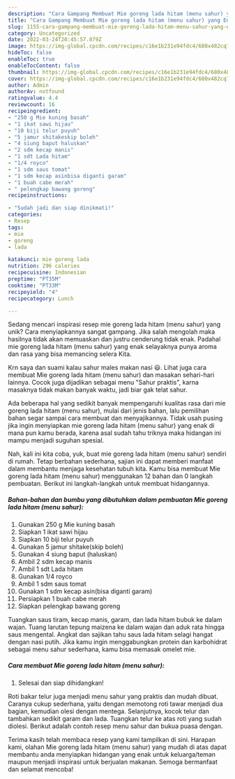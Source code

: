 ```yaml
---
description: "Cara Gampang Membuat Mie goreng lada hitam (menu sahur) yang Enak"
title: "Cara Gampang Membuat Mie goreng lada hitam (menu sahur) yang Enak"
slug: 1155-cara-gampang-membuat-mie-goreng-lada-hitam-menu-sahur-yang-enak
category: Uncategorized
date: 2022-03-24T20:45:57.079Z
image: https://img-global.cpcdn.com/recipes/c16e1b231e94fdc4/680x482cq70/mie-goreng-lada-hitam-menu-sahur-foto-resep-utama.jpg
hideToc: false
enableToc: true
enableTocContent: false
thumbnail: https://img-global.cpcdn.com/recipes/c16e1b231e94fdc4/680x482cq70/mie-goreng-lada-hitam-menu-sahur-foto-resep-utama.jpg
cover: https://img-global.cpcdn.com/recipes/c16e1b231e94fdc4/680x482cq70/mie-goreng-lada-hitam-menu-sahur-foto-resep-utama.jpg
author: Admin
authorAv: notfound
ratingvalue: 4.4
reviewcount: 16
recipeingredient:
- "250 g Mie kuning basah"
- "1 ikat sawi hijau"
- "10 biji telur puyuh"
- "5 jamur shitakeskip boleh"
- "4 siung baput haluskan"
- "2 sdm kecap manis"
- "1 sdt Lada hitam"
- "1/4 royco"
- "1 sdm saus tomat"
- "1 sdm kecap asinbisa diganti garam"
- "1 buah cabe merah"
- " pelengkap bawang goreng"
recipeinstructions:

- "Sudah jadi dan siap dinikmati!"
categories:
- Resep
tags:
- mie
- goreng
- lada

katakunci: mie goreng lada 
nutrition: 296 calories
recipecuisine: Indonesian
preptime: "PT35M"
cooktime: "PT33M"
recipeyield: "4"
recipecategory: Lunch

---
```





Sedang mencari inspirasi resep mie goreng lada hitam (menu sahur) yang unik? Cara menyiapkannya sangat gampang. Jika salah mengolah maka hasilnya tidak akan memuaskan dan justru cenderung tidak enak. Padahal mie goreng lada hitam (menu sahur) yang enak selayaknya punya aroma dan rasa yang bisa memancing selera Kita.





Krn saya dan suami kalau sahur males makan nasi 😃. Lihat juga cara membuat Mie goreng lada hitam (menu sahur) dan masakan sehari-hari lainnya. Cocok juga dijadikan sebagai menu &#34;Sahur praktis&#34;, karna masaknya tidak makan banyak waktu, jadi biar gak telat sahur.

Ada beberapa hal yang sedikit banyak mempengaruhi kualitas rasa dari mie goreng lada hitam (menu sahur), mulai dari jenis bahan, lalu pemilihan bahan segar sampai cara membuat dan menyajikannya. Tidak usah pusing jika ingin menyiapkan mie goreng lada hitam (menu sahur) yang enak di mana pun kamu berada, karena asal sudah tahu triknya maka hidangan ini mampu menjadi suguhan spesial.






Nah, kali ini kita coba, yuk, buat mie goreng lada hitam (menu sahur) sendiri di rumah. Tetap berbahan sederhana, sajian ini dapat memberi manfaat dalam membantu menjaga kesehatan tubuh kita. Kamu bisa membuat Mie goreng lada hitam (menu sahur) menggunakan 12 bahan dan 0 langkah pembuatan. Berikut ini langkah-langkah untuk membuat hidangannya.

<!--inarticleads1-->

##### Bahan-bahan dan bumbu yang dibutuhkan dalam pembuatan Mie goreng lada hitam (menu sahur):

1. Gunakan 250 g Mie kuning basah
1. Siapkan 1 ikat sawi hijau
1. Siapkan 10 biji telur puyuh
1. Gunakan 5 jamur shitake(skip boleh)
1. Gunakan 4 siung baput (haluskan)
1. Ambil 2 sdm kecap manis
1. Ambil 1 sdt Lada hitam
1. Gunakan 1/4 royco
1. Ambil 1 sdm saus tomat
1. Gunakan 1 sdm kecap asin(bisa diganti garam)
1. Persiapkan 1 buah cabe merah
1. Siapkan  pelengkap bawang goreng


Tuangkan saus tiram, kecap manis, garam, dan lada hitam bubuk ke dalam wajan. Tuang larutan tepung maizena ke dalam wajan dan aduk rata hingga saus mengental. Angkat dan sajikan tahu saus lada hitam selagi hangat dengan nasi putih. Jika kamu ingin menggabungkan protein dan karbohidrat sebagai menu sahur sederhana, kamu bisa memasak omelet mie. 

<!--inarticleads2-->

##### Cara membuat Mie goreng lada hitam (menu sahur):


1. Selesai dan siap dihidangkan!

Roti bakar telur juga menjadi menu sahur yang praktis dan mudah dibuat. Caranya cukup sederhana, yaitu dengan memotong roti tawar menjadi dua bagian, kemudian olesi dengan mentega. Selanjutnya, kocok telur dan tambahkan sedikit garam dan lada. Tuangkan telur ke atas roti yang sudah diolesi. Berikut adalah contoh resep menu sahur dan bukua puasa dengan. 

Terima kasih telah membaca resep yang kami tampilkan di sini. Harapan kami, olahan Mie goreng lada hitam (menu sahur) yang mudah di atas dapat membantu anda menyiapkan hidangan yang enak untuk keluarga/teman maupun menjadi inspirasi untuk berjualan makanan. Semoga bermanfaat dan selamat mencoba!
